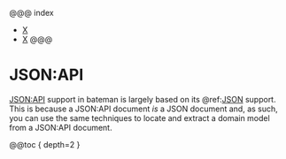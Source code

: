 @@@ index
* [X](decoding.md)
* [X](encoding.md)
@@@

# JSON:API

[JSON:API](https://jsonapi.org/) support in bateman is largely based on its 
@ref:[JSON](../json) support. This is because a JSON:API document _is_ a 
JSON document and, as such, you can use the same techniques to locate and 
extract a domain model from a JSON:API document.

@@toc { depth=2 }
